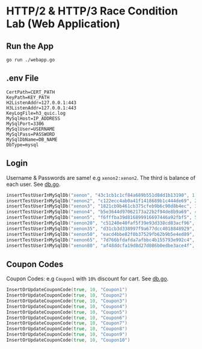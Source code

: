 # HTTP/2 & HTTP/3 Race Condition Lab (Web Application)

## Run the App

```shell
go run ./webapp.go
```

## .env File

```env
CertPath=CERT_PATH
KeyPath=KEY_PATH
H2ListenAddr=127.0.0.1:443
H3ListenAddr=127.0.0.1:443
KeyLogFile=h3_quic.log
MySqlHost=IP_ADDRESS
MySqlPort=3306
MySqlUser=USERNAME
MySqlPass=PASSWORD
MySqlDbName=DB_NAME
DbType=mysql
```

## Login
Username & Passwords are same! e.g `xenon2:xenon2`. The third is balance of each user. See [db.go](./db/db.go).
```go
insertTestUserInMySqlDb("xenon", "43c1cb1c1cf84a689b551d8dd1b13190", 1)
insertTestUserInMySqlDb("xenon2", "c122ecc4ab0a41f1418689b1c444de69", 2)
insertTestUserInMySqlDb("xenon3", "1821cb9b461cb375cfeb9b6c90d8b4ec", 3)
insertTestUserInMySqlDb("xenon4", "b5e3644d97062173a22b2f94de8b9a69", 4)
insertTestUserInMySqlDb("xenon5", "f6fffba39d816899916697446a92fbf5", 5)
insertTestUserInMySqlDb("xenon20", "c51240e40faf5f39e93d338cd83acf96", 20)
insertTestUserInMySqlDb("xenon35", "d31cb3d338997f9a677dcc4018848929", 35)
insertTestUserInMySqlDb("xenon50", "eacd4bbe82f0b37529fb62b9b5e4ed89", 50)
insertTestUserInMySqlDb("xenon65", "7d766bfdafda7afbbc4b155793e992c4", 65)
insertTestUserInMySqlDb("xenon80", "af48ddcfa19d8d27d086b0edbe3ace4f", 80)
```

## Coupon Codes
Coupon Codes: e.g `Coupon1` with `10%` discount for cart. See [db.go](./db/db.go).
```go
InsertOrUpdateCouponCode(true, 10, "Coupon1")
InsertOrUpdateCouponCode(true, 10, "Coupon2")
InsertOrUpdateCouponCode(true, 10, "Coupon3")
InsertOrUpdateCouponCode(true, 10, "Coupon4")
InsertOrUpdateCouponCode(true, 10, "Coupon5")
InsertOrUpdateCouponCode(true, 10, "Coupon6")
InsertOrUpdateCouponCode(true, 10, "Coupon7")
InsertOrUpdateCouponCode(true, 10, "Coupon8")
InsertOrUpdateCouponCode(true, 10, "Coupon9")
InsertOrUpdateCouponCode(true, 10, "Coupon10")
```

